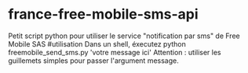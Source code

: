 # france-free-mobile-sms-api
Petit script python pour utiliser le service "notification par sms" de Free Mobile SAS
#utilisation 
Dans un shell, éxecutez 
python freemobile_send_sms.py 'votre message ici'
Attention : utiliser les guillemets simples pour passer l'argument message.
